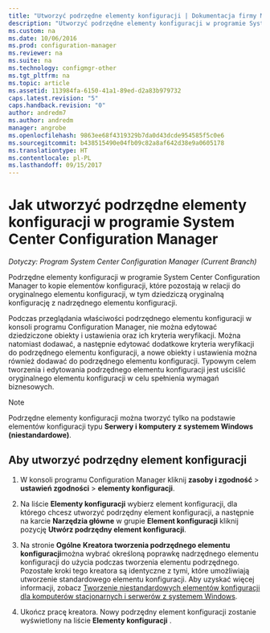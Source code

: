 ```yaml
---
title: "Utworzyć podrzędne elementy konfiguracji | Dokumentacja firmy Microsoft"
description: "Utworzyć podrzędne elementy konfiguracji w programie System Center Configuration Manager."
ms.custom: na
ms.date: 10/06/2016
ms.prod: configuration-manager
ms.reviewer: na
ms.suite: na
ms.technology: configmgr-other
ms.tgt_pltfrm: na
ms.topic: article
ms.assetid: 113984fa-6150-41a1-89ed-d2a83b979732
caps.latest.revision: "5"
caps.handback.revision: "0"
author: andredm7
ms.author: andredm
manager: angrobe
ms.openlocfilehash: 9863ee68f4319329b7da0d43dcde954585f5c0e6
ms.sourcegitcommit: b438515490e04fb09c82a8af642d38e9a0605178
ms.translationtype: HT
ms.contentlocale: pl-PL
ms.lasthandoff: 09/15/2017
---
```

# <a name="how-to-create-child-configuration-items-in-system-center-configuration-manager"></a>Jak utworzyć podrzędne elementy konfiguracji w programie System Center Configuration Manager

*Dotyczy: Program System Center Configuration Manager (Current Branch)*

Podrzędne elementy konfiguracji w programie System Center Configuration Manager to kopie elementów konfiguracji, które pozostają w relacji do oryginalnego elementu konfiguracji, w tym dziedziczą oryginalną konfigurację z nadrzędnego elementu konfiguracji.  

Podczas przeglądania właściwości podrzędnego elementu konfiguracji w konsoli programu Configuration Manager, nie można edytować dziedziczone obiekty i ustawienia oraz ich kryteria weryfikacji. Można natomiast dodawać, a następnie edytować dodatkowe kryteria weryfikacji do podrzędnego elementu konfiguracji, a nowe obiekty i ustawienia można również dodawać do podrzędnego elementu konfiguracji.
Typowym celem tworzenia i edytowania podrzędnego elementu konfiguracji jest uściślić oryginalnego elementu konfiguracji w celu spełnienia wymagań biznesowych.  

> [!NOTE]  
>  Podrzędne elementy konfiguracji można tworzyć tylko na podstawie elementów konfiguracji typu **Serwery i komputery z systemem Windows (niestandardowe)**.  

## <a name="to-create-a-child-configuration-item"></a>Aby utworzyć podrzędny element konfiguracji  

1.  W konsoli programu Configuration Manager kliknij **zasoby i zgodność** > **ustawień zgodności** > **elementy konfiguracji**.  

3.  Na liście **Elementy konfiguracji** wybierz element konfiguracji, dla którego chcesz utworzyć podrzędny element konfiguracji, a następnie na karcie **Narzędzia główne** w grupie **Element konfiguracji** kliknij pozycję **Utwórz podrzędny element konfiguracji**.  

4.  Na stronie **Ogólne** **Kreatora tworzenia podrzędnego elementu konfiguracji**można wybrać określoną poprawkę nadrzędnego elementu konfiguracji do użycia podczas tworzenia elementu podrzędnego. Pozostałe kroki tego kreatora są identyczne z tymi, które umożliwiają utworzenie standardowego elementu konfiguracji. Aby uzyskać więcej informacji, zobacz [Tworzenie niestandardowych elementów konfiguracji dla komputerów stacjonarnych i serwerów z systemem Windows](../../compliance/deploy-use/create-custom-configuration-items-for-windows-desktop-and-server-computers-managed-with-the-client.md).  

5.  Ukończ pracę kreatora. Nowy podrzędny element konfiguracji zostanie wyświetlony na liście **Elementy konfiguracji** .  
